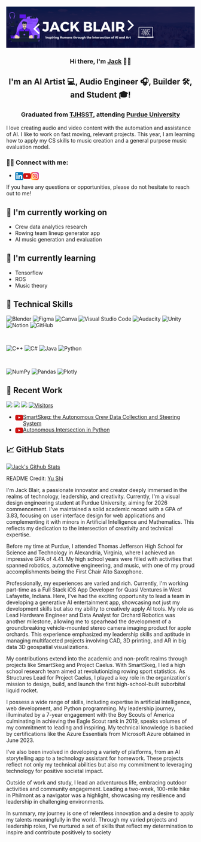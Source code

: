 <p align="center">
  <a href="https://tinyurl.com/JackLBlair" target="_blank" rel="noreferrer"><img src="https://github.com/JackBlair87/JackBlair87/blob/main/images/banner.png" alt="my banner"></a>
</p>

<h3 align="center">
Hi there, I'm <a href="https://jack-blair.com" target="_blank" rel="noreferrer" alt="my website">Jack</a>  👋🏼</h3>

<h2 align="center">
I'm an AI Artist 💻, Audio Engineer 🎧, Builder 🛠, and Student 🎓!
</h2> 

<h3 align="center">
Graduated from <a href="https://www.usnews.com/education/best-high-schools/virginia/districts/fairfax-county-public-schools/thomas-jefferson-high-school-for-science-and-technology-20461" target="_blank" rel="noreferrer" alt="My High School">TJHSST</a>, attending <a href="https://www.purdue.edu/" target="_blank" rel="noreferrer" alt="My College">Purdue University</a>
</h3>

I love creating audio and video content with the automation and assistance of AI. I like to work on fast moving, relevant projects. This year, I am learning how to apply my CS skills to music creation and a general purpose music evaluation model. 

### 🤝🏼 Connect with me:

- <a href="https://www.linkedin.com/in/jackblair876/"><img align="left" src="https://github.com/JackBlair87/JackBlair87/blob/main/images/linkedin.png" alt="Jack Blair | LinkedIn" width="21px"/></a>
<a href="https://www.youtube.com/channel/UC-uTdkWQ8doqRwXBlkH67Dw"><img align="left" src="https://github.com/JackBlair87/JackBlair87/blob/main/images/youtube1.png" alt="Jack Blair | YouTube" width="21px"/></a>
<a href="https://www.instagram.com/jack.blairr/"><img align="left" src="https://github.com/JackBlair87/JackBlair87/blob/main/images/instagram.png" alt="Jack Blair | Instagram" width="21px"/></a>

If you have any questions or opportunities, please do not hesitate to reach out to me!

## 🔭 I'm currently working on

- Crew data analytics research
- Rowing team lineup generator app
- AI music generation and evaluation

## 🌱 I'm currently learning

- Tensorflow
- ROS
- Music theory

## 💼 Technical Skills

![Blender](https://img.shields.io/badge/blender-%23F5792A.svg?style=for-the-badge&logo=blender&logoColor=white)
![Figma](https://img.shields.io/badge/figma-%23F24E1E.svg?style=for-the-badge&logo=figma&logoColor=white)
![Canva](https://img.shields.io/badge/Canva-%2300C4CC.svg?style=for-the-badge&logo=Canva&logoColor=white)
![Visual Studio Code](https://img.shields.io/badge/Visual%20Studio%20Code-0078d7.svg?style=for-the-badge&logo=visual-studio-code&logoColor=white)
![Audacity](https://img.shields.io/badge/Audacity-0000CC?style=for-the-badge&logo=audacity&logoColor=white)
![Unity](https://img.shields.io/badge/unity-%23000000.svg?style=for-the-badge&logo=unity&logoColor=white)
![Notion](https://img.shields.io/badge/Notion-%23000000.svg?style=for-the-badge&logo=notion&logoColor=white)
![GitHub](https://img.shields.io/badge/github-%23121011.svg?style=for-the-badge&logo=github&logoColor=white)

</br>

![C++](https://img.shields.io/badge/c++-%2300599C.svg?style=for-the-badge&logo=c%2B%2B&logoColor=white)
![C#](https://img.shields.io/badge/c%23-%23239120.svg?style=for-the-badge&logo=c-sharp&logoColor=white)
![Java](https://img.shields.io/badge/java-%23ED8B00.svg?style=for-the-badge&logo=java&logoColor=white)
![Python](https://img.shields.io/badge/python-3670A0?style=for-the-badge&logo=python&logoColor=ffdd54)

</br>

![NumPy](https://img.shields.io/badge/numpy-%23013243.svg?style=for-the-badge&logo=numpy&logoColor=white)
![Pandas](https://img.shields.io/badge/pandas-%23150458.svg?style=for-the-badge&logo=pandas&logoColor=white)
![Plotly](https://img.shields.io/badge/Plotly-%233F4F75.svg?style=for-the-badge&logo=plotly&logoColor=white)


## 📝 Recent Work
![](https://img.shields.io/youtube/channel/views/UC-uTdkWQ8doqRwXBlkH67Dw?style=social)
![](https://img.shields.io/youtube/channel/subscribers/UC-uTdkWQ8doqRwXBlkH67Dw?style=social)
![](https://img.shields.io/github/followers/jackblair87?style=social)
[![Visitors](https://visitor-badge.glitch.me/badge?page_id=jackblair87.jackblair87)](https://jack-blair.com)

- <a href="https://www.youtube.com/watch?v=AVWecQTfoHo"><img align="left" src="https://github.com/JackBlair87/JackBlair87/blob/main/images/youtube1.png" alt="SmartSkeg | YouTube" width="21px"/></a> [SmartSkeg: the Autonomous Crew Data Collection and Steering System](https://www.youtube.com/watch?v=AVWecQTfoHo)
- <a href="https://www.youtube.com/watch?v=THxg8fvvzO4"><img align="left" src="https://github.com/JackBlair87/JackBlair87/blob/main/images/youtube1.png" alt="SmartSkeg | YouTube" width="21px"/></a> [Autonomous Intersection in Python](https://www.youtube.com/watch?v=THxg8fvvzO4)

## 📈 GitHub Stats 

[![Jack's Github Stats](https://github-readme-stats.vercel.app/api?username=jackblair87)](https://github.com/jackblair87)

README Credit: [Yu Shi](https://github.com/yushi1007)


I'm Jack Blair, a passionate innovator and creator deeply immersed in the realms of technology, leadership, and creativity. Currently, I'm a visual design engineering student at Purdue University, aiming for 2026 commencement. I've maintained a solid academic record with a GPA of 3.83, focusing on user interface design for web applications and complementing it with minors in Artificial Intelligence and Mathematics. This reflects my dedication to the intersection of creativity and technical expertise.

Before my time at Purdue, I attended Thomas Jefferson High School for Science and Technology in Alexandria, Virginia, where I achieved an impressive GPA of 4.41. My high school years were filled with activities that spanned robotics, automotive engineering, and music, with one of my proud accomplishments being the First Chair Alto Saxophone.

Professionally, my experiences are varied and rich. Currently, I'm working part-time as a Full Stack iOS App Developer for Quasi Ventures in West Lafayette, Indiana. Here, I've had the exciting opportunity to lead a team in developing a generative AI entertainment app, showcasing not just my development skills but also my ability to creatively apply AI tools. My role as Lead Hardware Engineer and Data Analyst for Orchard Robotics was another milestone, allowing me to spearhead the development of a groundbreaking vehicle-mounted stereo camera imaging product for apple orchards. This experience emphasized my leadership skills and aptitude in managing multifaceted projects involving CAD, 3D printing, and AR in big data 3D geospatial visualizations.

My contributions extend into the academic and non-profit realms through projects like SmartSkeg and Project Caelus. With SmartSkeg, I led a high school research team aimed at revolutionizing rowing sport statistics. As Structures Lead for Project Caelus, I played a key role in the organization's mission to design, build, and launch the first high-school-built suborbital liquid rocket.

I possess a wide range of skills, including expertise in artificial intelligence, web development, and Python programming. My leadership journey, illuminated by a 7-year engagement with the Boy Scouts of America culminating in achieving the Eagle Scout rank in 2019, speaks volumes of my commitment to leading and inspiring. My technical knowledge is backed by certifications like the Azure Essentials from Microsoft Azure obtained in June 2023.

I've also been involved in developing a variety of platforms, from an AI storytelling app to a technology assistant for homework. These projects reflect not only my technical abilities but also my commitment to leveraging technology for positive societal impact.

Outside of work and study, I lead an adventurous life, embracing outdoor activities and community engagement. Leading a two-week, 100-mile hike in Philmont as a navigator was a highlight, showcasing my resilience and leadership in challenging environments.

In summary, my journey is one of relentless innovation and a desire to apply my talents meaningfully in the world. Through my varied projects and leadership roles, I've nurtured a set of skills that reflect my determination to inspire and contribute positively to society
